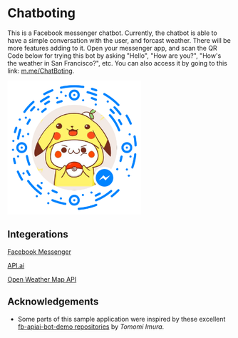 # Chatboting

This is a Facebook messenger chatbot. Currently, the chatbot is able to have a simple conversation with the user, and forcast weather. There will be more features adding to it.
Open your messenger app, and scan the QR Code below for trying this bot by asking "Hello", "How are you?", "How's the weather in San Francisco?", etc. You can also access it by going to this link: [m.me/ChatBoting](https://m.me/ChatBoting).



<img src="./Pictures/qrCode.png" alt="qrCode" width="300" height="300" />



## Integerations

[Facebook Messenger](https://developers.facebook.com/)

[API.ai](https://console.api.ai)

[Open Weather Map API](http://openweathermap.org/)



## Acknowledgements

* Some parts of this sample application were inspired by these excellent 
  [fb-apiai-bot-demo repositories](https://github.com/girliemac/fb-apiai-bot-demo/tree/tutorial-01) by *Tomomi Imura*.
